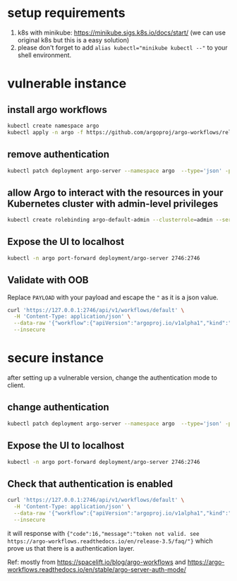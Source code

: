 # setup requirements
1. k8s with minikube: https://minikube.sigs.k8s.io/docs/start/ (we can use original k8s but this is a easy solution)
2. please don't forget to add `alias kubectl="minikube kubectl --"` to your shell environment.

# vulnerable instance
## install argo workflows
```bash
kubectl create namespace argo
kubectl apply -n argo -f https://github.com/argoproj/argo-workflows/releases/download/v3.5.5/install.yaml
```
## remove authentication
```bash
kubectl patch deployment argo-server --namespace argo  --type='json' -p='[{"op": "replace", "path": "/spec/template/spec/containers/0/args", "value": ["server","--auth-mode=server"]}]'
```

## allow Argo to interact with the resources in your Kubernetes cluster with admin-level privileges
```bash
kubectl create rolebinding argo-default-admin --clusterrole=admin --serviceaccount=argo:default -n argo
```
## Expose the UI to localhost
```bash
kubectl -n argo port-forward deployment/argo-server 2746:2746
```
## Validate with OOB
Replace `PAYLOAD` with your payload and escape the `"` as it is a json value.
```bash
curl 'https://127.0.0.1:2746/api/v1/workflows/default' \
  -H 'Content-Type: application/json' \
  --data-raw '{"workflow":{"apiVersion":"argoproj.io/v1alpha1","kind":"Workflow","metadata":{"name":"","generateName":"scripts-"},"spec":{"destination":{"name":"","namespace":"","server":""},"source":{"path":"","repoURL":"","targetRevision":"HEAD"},"project":"","entrypoint":"aaaaaa","templates":[{"name":"aaaaaa","script":{"image":"curlimages/curl:7.78.0","command":["sh","-c"],"source":"PAYLOAD"}}]}}}' \
  --insecure
```
# secure instance
after setting up a vulnerable version, change the authentication mode to client.
## change authentication
```bash
kubectl patch deployment argo-server --namespace argo  --type='json' -p='[{"op": "replace", "path": "/spec/template/spec/containers/0/args", "value": ["server","--auth-mode=client"]}]'
```
## Expose the UI to localhost
```bash
kubectl -n argo port-forward deployment/argo-server 2746:2746
```
## Check that authentication is enabled
```bash
curl 'https://127.0.0.1:2746/api/v1/workflows/default' \
  -H 'Content-Type: application/json' \
  --data-raw '{"workflow":{"apiVersion":"argoproj.io/v1alpha1","kind":"Workflow","metadata":{"name":"","generateName":"scripts-"},"spec":{"destination":{"name":"","namespace":"","server":""},"source":{"path":"","repoURL":"","targetRevision":"HEAD"},"project":"","entrypoint":"aaaaaa","templates":[{"name":"aaaaaa","script":{"image":"curlimages/curl:7.78.0","command":["sh","-c"],"source":"PAYLOAD"}}]}}}' \
  --insecure
```
it will response with `{"code":16,"message":"token not valid. see https://argo-workflows.readthedocs.io/en/release-3.5/faq/"}` which prove us that there is a authentication layer.


Ref: mostly from https://spacelift.io/blog/argo-workflows and https://argo-workflows.readthedocs.io/en/stable/argo-server-auth-mode/
